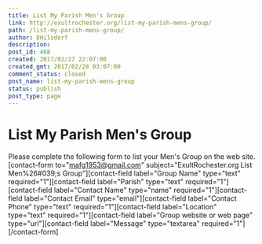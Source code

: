 ```yaml
---
title: List My Parish Men's Group
link: http://exultrochester.org/list-my-parish-mens-group/
path: /list-my-parish-mens-group/
author: DHilsdorf
description: 
post_id: 468
created: 2017/02/27 22:07:00
created_gmt: 2017/02/28 03:07:00
comment_status: closed
post_name: list-my-parish-mens-group
status: publish
post_type: page
---
```


# List My Parish Men's Group

Please complete the following form to list your Men's Group on the web site. [contact-form to="mafg1953@gmail.com" subject="ExultRochester.org List Men%26#039;s Group"][contact-field label="Group Name" type="text" required="1"][contact-field label="Parish" type="text" required="1"][contact-field label="Contact Name" type="name" required="1"][contact-field label="Contact Email" type="email"][contact-field label="Contact Phone" type="text" required="1"][contact-field label="Location" type="text" required="1"][contact-field label="Group website or web page" type="url"][contact-field label="Message" type="textarea" required="1"][/contact-form]
